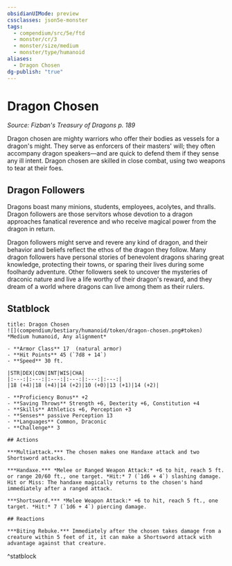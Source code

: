 ```yaml
---
obsidianUIMode: preview
cssclasses: json5e-monster
tags:
  - compendium/src/5e/ftd
  - monster/cr/3
  - monster/size/medium
  - monster/type/humanoid
aliases:
  - Dragon Chosen
dg-publish: "true"
---
```

# Dragon Chosen
*Source: Fizban's Treasury of Dragons p. 189*  

Dragon chosen are mighty warriors who offer their bodies as vessels for a dragon's might. They serve as enforcers of their masters' will; they often accompany dragon speakers—and are quick to defend them if they sense any ill intent. Dragon chosen are skilled in close combat, using two weapons to tear at their foes.

## Dragon Followers

Dragons boast many minions, students, employees, acolytes, and thralls. Dragon followers are those servitors whose devotion to a dragon approaches fanatical reverence and who receive magical power from the dragon in return.

Dragon followers might serve and revere any kind of dragon, and their behavior and beliefs reflect the ethos of the dragon they follow. Many dragon followers have personal stories of benevolent dragons sharing great knowledge, protecting their towns, or sparing their lives during some foolhardy adventure. Other followers seek to uncover the mysteries of draconic nature and live a life worthy of their dragon's reward, and they dream of a world where dragons can live among them as their rulers.

## Statblock

```ad-statblock
title: Dragon Chosen
![](compendium/bestiary/humanoid/token/dragon-chosen.png#token)
*Medium humanoid, Any alignment*

- **Armor Class** 17  (natural armor)
- **Hit Points** 45 (`7d8 + 14`)
- **Speed** 30 ft.

|STR|DEX|CON|INT|WIS|CHA|
|:---:|:---:|:---:|:---:|:---:|:---:|
|18 (+4)|18 (+4)|14 (+2)|10 (+0)|13 (+1)|14 (+2)|

- **Proficiency Bonus** +2
- **Saving Throws** Strength +6, Dexterity +6, Constitution +4
- **Skills** Athletics +6, Perception +3
- **Senses** passive Perception 13
- **Languages** Common, Draconic
- **Challenge** 3

## Actions

***Multiattack.*** The chosen makes one Handaxe attack and two Shortsword attacks.

***Handaxe.*** *Melee or Ranged Weapon Attack:* +6 to hit, reach 5 ft. or range 20/60 ft., one target. *Hit:* 7 (`1d6 + 4`) slashing damage. Hit or Miss: The handaxe magically returns to the chosen's hand immediately after a ranged attack.

***Shortsword.*** *Melee Weapon Attack:* +6 to hit, reach 5 ft., one target. *Hit:* 7 (`1d6 + 4`) piercing damage.

## Reactions

***Biting Rebuke.*** Immediately after the chosen takes damage from a creature within 5 feet of it, it can make a Shortsword attack with advantage against that creature.
```
^statblock
